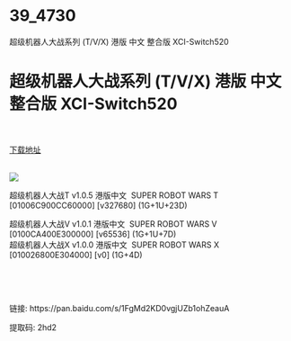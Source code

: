 # 39_4730
超级机器人大战系列 (T/V/X) 港版 中文 整合版 XCI-Switch520
# 超级机器人大战系列 (T/V/X) 港版 中文 整合版 XCI-Switch520
 <br/></br>
[下载地址](https://www.switch520.cc/article/4730 "下载地址")
<br/></br>

<p><span><img src="https://s1.ax1x.com/2020/05/11/YJhdBV.jpg"></span></p>
<p><span>超级机器人大战T v1.0.5 港版中文&nbsp;&nbsp;SUPER ROBOT WARS T [01006C900CC60000] [v327680] (1G+1U+23D)</span></p>
<p><span>超级机器人大战V v1.0.1 港版中文&nbsp;&nbsp;SUPER ROBOT WARS V [0100CA400E300000] [v65536] (1G+1U+7D)<br>超级机器人大战X v1.0.0 港版中文&nbsp;&nbsp;SUPER ROBOT WARS X [010026800E304000] [v0] (1G+4D)</span></p>
<p><span><br></span></p>
<p><span><br></span></p>
<p><span>链接: https://pan.baidu.com/s/1FgMd2KD0vgjUZb1ohZeauA&nbsp;</span></p>
<p><span>提取码: 2hd2&nbsp;</span></p>
